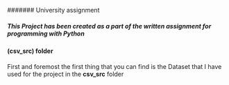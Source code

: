 ####### University assignment 

##### This Project has been created as a part of the written assignment for programming with Python 

#### (csv_src) folder
First and foremost the first thing that you can find is the Dataset that I have used for the project in the **csv_src** folder

